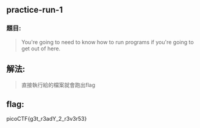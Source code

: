 ## practice-run-1
### 題目:
>You're going to need to know how to run programs if you're going to get out of here.



## 解法:
>直接執行給的檔案就會跑出flag
## flag:
picoCTF{g3t_r3adY_2_r3v3r53}